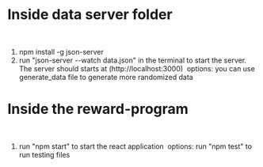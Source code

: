 # Inside data server folder

​

1. npm install -g json-server
   ​
2. run "json-server --watch data.json" in the terminal to start the server. The server should starts at (http://localhost:3000)
   ​
   options: you can use generate_data file to generate more randomized data
   ​

# Inside the reward-program

​

1. run "npm start" to start the react application
   ​
   options: run "npm test" to run testing files
